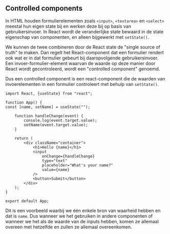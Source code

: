 ## Controlled components

In HTML houden formulierelementen zoals `<input>`, `<textarea>` en `<select>` meestal hun eigen state bij en werken deze bij op basis van gebruikersinvoer. In React wordt de veranderlijke state bewaard in de state eigenschap van componenten, en alleen bijgewerkt met `setState()`.

We kunnen de twee combineren door de React state de "single source of truth" te maken. Dan regelt het React-component dat een formulier rendert ook wat er in dat formulier gebeurt bij daaropvolgende gebruikersinvoer. Een invoer-formulier-element waarvan de waarde op deze manier door React wordt gecontroleerd, wordt een "controlled component" genoemd.

Dus een controlled component is een react-component die de waarden van invoerelementen in een formulier controleert met behulp van `setState()`. 

    import React, {useState} from "react";
    
    function App() {
    const [name, setName] = useState("");
    
        function handleChange(event) {
            console.log(event.target.value);
            setName(event.target.value);
        }
    
        return (
            <div className="container">
                <h1>Hello {name}</h1>
                <input
                    onChange={handleChange}
                    type="text"
                    placeholder="What's your name?"
                    value={name}
                />
                <button>Submit</button>
            </div>
        );
    }
    
    export default App;

Dit is een voorbeeld waarbij we één enkele bron van waarheid hebben en dat is `name`. Dus wanneer we het gebruiken in andere componenten of wanneer we het als de waarde van de inputs hebben, komen ze allemaal overeen met hetzelfde en zullen ze allemaal overeenkomen.